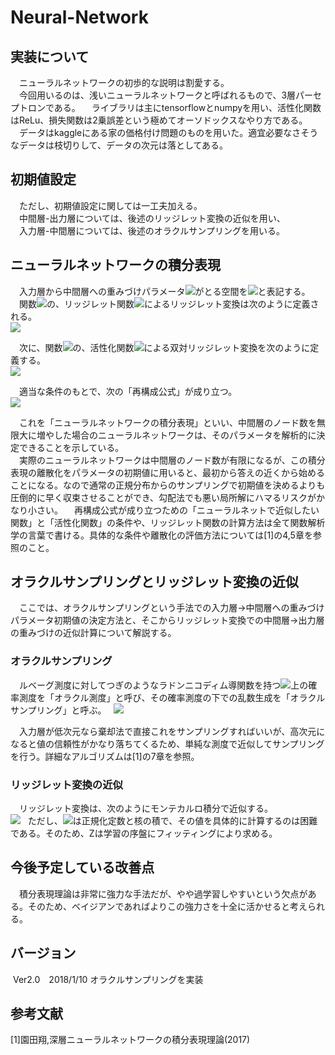 # Neural-Network
## 実装について
　ニューラルネットワークの初歩的な説明は割愛する。  
　今回用いるのは、浅いニューラルネットワークと呼ばれるもので、3層パーセプトロンである。 
　ライブラリは主にtensorflowとnumpyを用い、活性化関数はReLu、損失関数は2乗誤差という極めてオーソドックスなやり方である。  
　データはkaggleにある家の価格付け問題のものを用いた。適宜必要なさそうなデータは枝切りして、データの次元は落としてある。  

## 初期値設定
　ただし、初期値設定に関しては一工夫加える。  
　中間層-出力層については、後述のリッジレット変換の近似を用い、  
　入力層-中間層については、後述のオラクルサンプリングを用いる。  

## ニューラルネットワークの積分表現
　入力層から中間層への重みづけパラメータ<img src="https://latex.codecogs.com/gif.latex?(a,b)&space;a\in\mathbb{R}^d,b\in\mathbb{R}" />がとる空間を<img src="https://latex.codecogs.com/gif.latex?\mathbb{Y}^{d+1}(=\mathbb{R}^{d+1})" />と表記する。  
　関数<img src="https://latex.codecogs.com/gif.latex?f:\mathbb{R}^d\rightarrow\mathbb{C}" />の、リッジレット関数<img src="https://latex.codecogs.com/gif.latex?\psi:\mathbb{R}\rightarrow\mathbb{C}" />によるリッジレット変換は次のように定義される。  
 <img src="https://latex.codecogs.com/gif.latex?(\mathcal{R}_\psi&space;f)(a,b):=\int_{\mathbb{R}^d}f(x)\overline{\psi(a\cdot&space;x-b)}|a|dx" />

　次に、関数<img src="https://latex.codecogs.com/gif.latex?T:\mathbb{Y}^{d+1}\rightarrow\mathbb{C}" />の、活性化関数<img src="https://latex.codecogs.com/gif.latex?\eta:\mathbb{R}\rightarrow\mathbb{C}" />による双対リッジレット変換を次のように定義する。  
<img src="https://latex.codecogs.com/gif.latex?(\mathcal{R}^*_\eta&space;T)(x):=\int_{\mathbb{Y}^{d+1}}T(a.b)\eta(a\cdot&space;x-b)|a|^{-1}dadb" />

　適当な条件のもとで、次の「再構成公式」が成り立つ。  
<img src="https://latex.codecogs.com/gif.latex?f(x)=\int_{\mathbb{Y}^{d+1}}(\mathcal{R}_\psi&space;f)(a,b)\eta(a\cdot&space;x-b)dadb" />

　これを「ニューラルネットワークの積分表現」といい、中間層のノード数を無限大に増やした場合のニューラルネットワークは、そのパラメータを解析的に決定できることを示している。  
　実際のニューラルネットワークは中間層のノード数が有限になるが、この積分表現の離散化をパラメータの初期値に用いると、最初から答えの近くから始めることになる。なので通常の正規分布からのサンプリングで初期値を決めるよりも圧倒的に早く収束させることができ、勾配法でも悪い局所解にハマるリスクがかなり小さい。
　再構成公式が成り立つための「ニューラルネットで近似したい関数」と「活性化関数」の条件や、リッジレット関数の計算方法は全て関数解析学の言葉で書ける。具体的な条件や離散化の評価方法については[1]の4,5章を参照のこと。  

## オラクルサンプリングとリッジレット変換の近似
　ここでは、オラクルサンプリングという手法での入力層→中間層への重みづけパラメータ初期値の決定方法と、そこからリッジレット変換での中間層→出力層の重みづけの近似計算について解説する。


### オラクルサンプリング
　ルベーグ測度に対してつぎのようなラドンニコディム導関数を持つ<img src="https://latex.codecogs.com/gif.latex?\mathbb{Y}^{d+1}" />上の確率測度を「オラクル測度」と呼び、その確率測度の下での乱数生成を「オラクルサンプリング」と呼ぶ。  
 <img src="https://latex.codecogs.com/gif.latex?\mu(a,b):=\frac{|(\mathcal{R}_\psi&space;f)(a,b)|}{\int_{\mathbb{Y}^{d+1}}|(\mathcal{R}_\psi&space;f)(a,b)|dadb}" />

　入力層が低次元なら棄却法で直接これをサンプリングすればいいが、高次元になると値の信頼性がかなり落ちてくるため、単純な測度で近似してサンプリングを行う。詳細なアルゴリズムは[1]の7章を参照。  

### リッジレット変換の近似
　リッジレット変換は、次のようにモンテカルロ積分で近似する。  
 <img src="https://latex.codecogs.com/gif.latex?(\mathcal{R}_\psi)&space;f(a,b):=\frac{1}{nZ}\Sigma^n_{i=1}y_i\psi(a\cdot&space;x-b) " />  
ただし、<img src="https://latex.codecogs.com/gif.latex?Z:=K_{\psi,\phi}\int_{\mathbb{Y}^{d+1}}|(\mathcal{R}_\psi&space;f)(a,b)|dadb" />は正規化定数と核の積で、その値を具体的に計算するのは困難である。そのため、Zは学習の序盤にフィッティングにより求める。

## 今後予定している改善点
　積分表現理論は非常に強力な手法だが、やや過学習しやすいという欠点がある。そのため、ベイジアンであればよりこの強力さを十全に活かせると考えられる。

## バージョン
  Ver2.0　2018/1/10 オラクルサンプリングを実装


## 参考文献
[1]園田翔,深層ニューラルネットワークの積分表現理論(2017)
